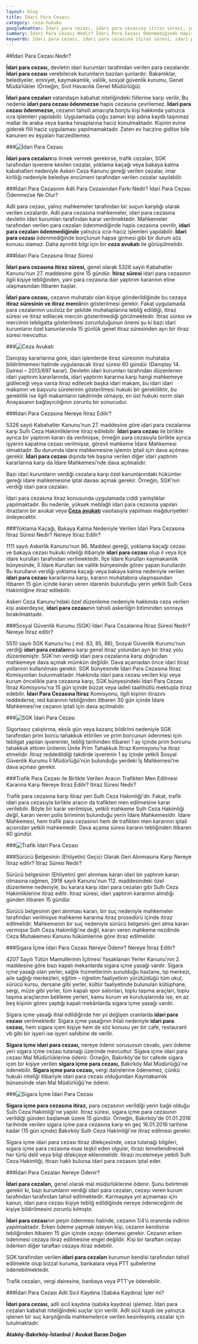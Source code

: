 ```yaml
---
layout: blog
title: İdari Para Cezası
category: ceza-hukuku
googleAnahtar: İdari para cezası, idari para cezasına itiraz süresi, idari para cezası nereye ödenir, idari para cezası ödenmezse ne olur, Ceza avukatı, bakırköy istanbul avukat
summary: İdari Para Cezası Nedir? İdari Para Cezası Ödenmediğinde Hapis Cezasına Çevrilir mi? İdari Para Cezası Nereye Ödenir, İdari Para Cezasına Nereye İtiraz Edilir, Süresi ve Yetkili Mahkeme? Bakaya ve Yoklama Kaçağı Para Cezası
keywords: İdari para cezası, idari para cezasına itiraz süresi, idari para cezası nereye ödenir, idari para cezası ödenmezse ne olur, idari para cezasına itiraz yetkili mahkeme, Ceza avukatı, ağır ceza avukatı, bakırköy avukat, istanbul avukat, ataköy avukat
---
```


##İdari Para Cezası Nedir?


**İdari para cezası,** devletin idari kurumları tarafından verilen para cezalarıdır. **İdari para cezası** verebilecek kurumların bazıları şunlardır: Bakanlıklar, belediyeler, emniyet, kaymakamlık, valilik, sosyal güvenlik kurumu, Genel Müdürlükler (Örneğin, Sivil Havacılık Genel Müdürlüğü).

**İdari para cezaları** vatandaşın kabahat niteliğindeki fiillerine karşı verilir. Bu nedenle **idari para cezası ödenmezse** hapis cezasına çevrilemez. **İdari para cezası ödenmezse,** cezanın tahsili amacıyla borçlu kişi hakkında yalnızca icra işlemleri yapılabilir. Uygulamada çoğu zaman kişi adına kayıtlı taşınmaz mallar ile araba veya banka hesaplarına haciz konulmaktadır. Kişinin evine giderek fiili haciz uygulaması yapılmamaktadır. Zaten ev haczine gidilse bile kanunen ev eşyaları haczedilemez.

###![İdari Para Cezası](https://camo.githubusercontent.com/38c248661240813e39c1adc7c5f8ff4b3461ed65/687474703a2f2f692e68697a6c69726573696d2e636f6d2f356b505736442e6a7067 "İdari Para Cezası")

**İdari para cezaları**na örnek vermek gerekirse, trafik cezaları, SGK tarafından işverene kesilen cezalar, yoklama kaçağı veya bakaya kalma kabahatleri nedeniyle Askeri Ceza Kanunu gereği verilen cezalar, imar kirliliği nedeniyle belediye encümeni tarafından verilen cezalar sayılabilir.

###İdari Para Cezasının Adli Para Cezasından Farkı Nedir? İdari Para Cezası Ödenmezse Ne Olur?


Adli para cezası, yalnız mahkemeler tarafından bir suçun karşılığı olarak verilen cezalardır. Adli para cezasına mahkemeler, idari para cezasına devletin idari kurumları tarafından karar verilmektedir. Mahkemeler tarafından verilen para cezaları ödenmediğinde hapis cezasına çevrilir, **idari para cezaları ödenmediğinde** yalnızca icra-haciz işlemleri yapılabilir. **İdari para cezası** ödenmediğinde borçlunun hapse girmesi gibi bir durum söz konusu olamaz. Daha ayrıntılı bilgi için bir **ceza avukatı** ile görüşülmelidir.

###İdari Para Cezasına İtiraz Süresi 


**İdari para cezasına itiraz süresi,** genel olarak 5326 sayılı Kabahatler Kanunu’nun 27. maddesine göre 15 gündür. **İtiraz süresi** idari para cezasının ilgili kişiye tebliğinden, yani para cezasına dair yaptırım kararının eline ulaşmasından itibaren başlar. 

**İdari para cezası,** cezanın muhatabı olan kişiye gönderildiğinde bu cezaya **itiraz süresinin ve itiraz mercii**nin gösterilmesi gerekir. Fakat uygulamada para cezalarının usulsüz bir şekilde muhataplarına tebliğ edildiği, itiraz süresi ve itiraz edilecek merciin gösterilmediği görülmektedir. İtiraz süresi ve merciinin tebligatta gösterilmesi zorunluluğunun önemi şu ki bazı idari kurumların özel kanunlarında 15 günlük genel itiraz süresinden ayrı bir itiraz süresi mevcuttur. 

###![Ceza Avukatı](https://camo.githubusercontent.com/53ed5125cbab76b91651b335bb712c24e48cf542/687474703a2f2f692e68697a6c69726573696d2e636f6d2f3750624e41722e6a7067 "Ceza Avukatı")

Danıştay kararlarına göre, idari işlemlerde itiraz süresinin muhataba bildirilmemesi halinde uygulanacak itiraz süresi 60 gündür (Danıştay 14. Dairesi – 2013/697 karar). Devletin idari kurumları tarafından düzenlenen idari yaptırım kararlarında, idari yaptırım kararına karşı hangi mahkemeye gidileceği veya varsa itiraz edilecek başka idari makam, bu idari idari makamın ve başvuru sürelerinin gösterilmesi hukuki bir gerekliliktir, bu gereklilik ise ilgili makamların takdirinde olmayıp, en üst hukuki norm olan Anayasanın bağlayıcılığının zorunlu bir sonucudur.

###İdari Para Cezasına Nereye İtiraz Edilir? 


5326 sayılı Kabahatler Kanunu’nun 27. maddesine göre idari para cezalarına karşı Sulh Ceza Hakimliklerine itiraz edilebilir.
**İdari para cezası** ile birlikte ayrıca bir yaptırım kararı da verilmişse, örneğin para cezasıyla birlikte ayrıca işyerini kapatma cezası verilmişse, görevli mahkeme İdare Mahkemesi olmaktadır. Bu durumda idare mahkemesine işlemin iptali için dava açılması gerekir. **İdari para cezası** dışında tek başına verilen diğer idari yaptırım kararlarına karşı da İdare Mahkemesi’nde dava açılmalıdır.

Bazı idari kurumların verdiği cezalara karşı özel kanunlarındaki hükümler gereği idare mahkemesine iptal davası açmak gerekir. Örneğin, SGK’nın verdiği idari para cezaları.

İdari para cezasına itiraz konusunda uygulamada ciddi yanlışlıklar yapılmaktadır. Bu nedenle, yüksek meblağlı idari para cezasına yapılan itirazların bir avukat veya [**Ceza avukatı**](http://barandogan.av.tr/blog/ceza-hukuku/ceza-avukatinin-islevi.html) vasıtasıyla yapılması mağduriyetleri önleyecektir.

###Yoklama Kaçağı, Bakaya Kalma Nedeniyle Verilen İdari Para Cezasına İtiraz Süresi Nedir? Nereye İtiraz Edilir?


1111 sayılı Askerlik Kanunu’nun 86. Maddesi gereği, yoklama kaçağı cezası ve bakaya cezası hukuki niteliği itibariyle **idari para cezası** olup il veya ilçe idare kurulları tarafından verilmektedir. İlçe İdare Kurulları kaymakamlık bünyesinde, İl İdare Kurulları ise valilik bünyesinde görev yapan kurullardır. Bu kurulların verdiği yoklama kaçağı veya bakaya kalma nedeniyle verilen **idari para cezası** kararlarına karşı, kararın muhatabına ulaşmasından itibaren 15 gün içinde kararı veren idarenin bulunduğu yerin yetkili Sulh Ceza Hakimliğine itiraz edilebilir.

Askeri Ceza Kanunu’ndaki özel düzenleme nedeniyle hakkında ceza verilen kişi askerdeyse, **idari para cezası**nın tahsili askerliğin bitiminden sonraya bırakılmaktadır.

###Sosyal Güvenlik Kurumu (SGK) İdari Para Cezalarına İtiraz Süresi Nedir? Nereye İtiraz edilir?


5510 sayılı SGK Kanunu’nu ( md. 83, 85, 86), Sosyal Güvenlik Kurumu’nun verdiği **idari para cezaları**na karşı genel itiraz yolundan ayrı bir itiraz yolu düzenlemiştir. SGK’nın verdiği idari para cezalarına karşı doğrudan mahkemeye dava açmak mümkün değildir. Dava açamadan önce idari itiraz yollarının kullanılması gerekir. SGK bünyesinde İdari Para Cezasına İtiraz Komisyonları bulunmaktadır. Hakkında idari para cezası verilen kişi veya kurum öncelikle para cezasına karşı, SGK bünyesindeki İdari Para Cezası İtiraz Komisyonu’na 15 gün içinde bizzat veya iadeli taahhütlü mektupla itiraz edebilir. **İdari Para Cezasına İtiraz** Komisyonu, ilgili kişinin itirazını reddederse, red kararının tebliğinden itibaren 30 gün içinde İdare Mahkemesi’ne cezanın iptali için dava açılmalıdır.


###![SGK İdari Para Cezası](https://camo.githubusercontent.com/eb9a71fee64b41641093f9739b3514a058eed875/687474703a2f2f692e68697a6c69726573696d2e636f6d2f4e346171766b2e6a7067 "SGK İdari Para Cezası")

Sigortasız çalıştırma, eksik gün veya kazanç bildirimi nedeniyle SGK tarafından prim borcu tahakkuk ettirilen ve prim borcunun ödenmesi için tebligat yapılan işverenler, tebliğ tarihinden itibaren 1 ay içinde prim borcunu tahakkuk ettiren ünitenin Ünite Prim Tahakkuk İtiraz Komisyonu’na itiraz etmelidir. İtiraz reddedildiği takdirde işverenin 1 ay içinde yetkili Sosyal Güvenlik Kurumu İl Müdürlüğü’nün bulunduğu yerdeki İş Mahkemesi’ne dava açması gerekir. 

###Trafik Para Cezası ile Birlikte Verilen Aracın Trafikten Men Edilmesi Kararına Karşı Nereye İtiraz Edilir? İtiraz Süresi Nedir?


Trafik para cezasına karşı itiraz yeri Sulh Ceza Hakimliği'dir. Fakat, trafik idari para cezasıyla birlikte aracın da trafikten men edilmesine karar verilebilir. Böyle bir karar verilmişse, yetkili mahkeme Sulh Ceza Hakimliği değil, kararı veren polis biriminin bulunduğu yerin İdare Mahkemesidir. İdare Mahkemesi, hem trafik para cezasının hem de trafikten men kararının iptali açısından yetkili mahkemedir. Dava açama süresi kararın tebliğinden itibaren 60 gündür.

###![Trafik İdari Para Cezası](https://camo.githubusercontent.com/25fdfc838498513397fe6a5f0761398e48f9318b/687474703a2f2f692e68697a6c69726573696d2e636f6d2f326b4c6747302e6a7067 "Trafik İdari Para Cezası")

###Sürücü Belgesinin (Ehliyetin) Geçici Olarak Geri Alınmasına Karşı Nereye İtiraz edilir? İtiraz Süresi Nedir?

Sürücü belgesinin (Ehliyetin) geri alınması kararı idari bir yaptırım kararı olmasına rağmen, 2918 sayılı Kanunu'nun 112. maddesindeki özel düzenleme nedeniyle, bu karara karşı idari para cezaları gibi Sulh Ceza Hakimliklerine itiraz edilir. İtiraz süresi, idari yaptırım kararının alındığı günden itibaren 15 gündür.

Sürücü belgesinin geri alınması kararı, bir suç nedeniyle mahkemeler tarafından verilmişse mahkeme kararına itiraz prosedürü içinde itiraz edilmelidir. Mahkemenin bir suç nedeniyle sürücü belgesini geri alma kararı vermişse Sulh Ceza Hakimliği'ne değil, kararı veren mahkeme nezdinde Ceza Muhakemesi Kanunu hükümlerine göre itiraz edilmelidir.

###Sigara İçme İdari Para Cezası Nereye Ödenir? Nereye İtiraz Edilir?


4207 Sayılı Tütün Mamullerinin İçilmesi Yasaklanan Yerler Kanunu'nın 2. maddesine göre bazı kapalı mekanlarda sigara içme yasağı vardır. Sigara içme yasağı olan yerler, sağlık hizmetlerinin sunulduğu hastane, tıp merkezi, aile sağlığı merkezleri, eğitim – öğretim faaliyetinin yürütüldüğü tüm okul, sürücü kursu, dersane gibi yerler, kültür faaliyetinde bulunulan kütüphane, sergi, müze gibi yerler, tüm kapalı spor salonları, toplu taşıma araçları, toplu taşıma araçlarının bekleme yerleri, kamu kurum ve kuruluşlarında ise, en az beş kişinin görev yaptığı kapalı mekânlarda sigara içme yasağı vardır. 


Sigara içme yasağı ihlal edildiğinde her yıl değişen oranlarda **idari para cezası** verilmektedir. Sigara içme yasağının ihlali nedeniyle **idari para cezası,** hem sigara içem kişiye hem de söz konusu yer bir cafe, restaurant vb gibi bir işyeri ise işyeri sahibine de verilir.

**Sigara içme idari para cezası,** nereye ödenir sorusunun cevabı, yani ödeme yeri sigara içme cezası tutanağı üzerinde mevcuttur. Sigara içme idari para cezası Mal Müdürlüklerine ödenir. Örneğin, Bakırköy'de bir cafede sigara içen bir kişiye verilen **sigara içme para cezası,** Bakırköy Mal Müdürlüğü'ne ödenebilir. **Sigara içme para cezası,** vergi dairelerine ödenemez, çünkü hukuki niteliği itibariyle idari para cezası olduğundan Kaymakamlık bünsesinde olan Mal Müdürlüğü'ne ödenir.


###![Sigara İçme İdari Para Cezası](https://camo.githubusercontent.com/69071f5496772a7bf2e9f6c78fee7b007bd9c966/687474703a2f2f692e68697a6c69726573696d2e636f6d2f41676a5841722e6a7067 "Sigara İçme İdari Para Cezası")


**Sigara içme para cezasına itiraz,** para cezasının verildiği yerin bağlı olduğu Sulh Ceza Hakimliği'ne yapılır. İtiraz süresi, sigara içme para cezasının verildiği günden başlamak üzere 15 gündür. Örneğin, Bakırköy'de 01.01.2016 tarihinde verilen sigara içme para cezasına karşı en geç 16.01.2016 tarihine kadar (15 gün içinde) Bakırköy Sulh Ceza Hakimliği'ne itiraz edilmesi gerekir. 

Sigara içme idari para cezası itiraz dilekçesinde, ceza tutanağı bilgileri, sigara içme para cezasına esas teşkil eden olgular, itirazı temellendirecek her türlü delil veya bilgi dilekçeye eklenmelidir. İtirazı incelemeye yetkili Sulh Ceza Hakimliği, itirazı haklı bulursa idari para cezasını iptal eder.



###İdari Para Cezaları Nereye Ödenir?

**İdari para cezaları,** genel olarak mal müdürlüklerine ödenir. Şunu belirtmek gerekir ki, bazı kurumların verdiği idari para cezaları, cezayı veren kurum tarafından tarafından tahsil edilmektedir. Karmaşaya yol açmaması için kanun,  idari para cezası kişiye tebliğ edildiğinde nereye ödeneceğinin de kişiye bildirilmesini zorunlu kılmıştır.

**İdari para cezası**nın peşin ödenmesi halinde, cezanın 1/4’ü oranında indirim yapılmaktadır. Erken ödeme yapmak isteyen kişi, cezanın kendisine tebliğinden itibaren 15 gün içinde cezayı ödemesi gerekir. Cezanın erken ödenmesi cezaya itiraz edilmesine engel değildir. Kişi bir taraftan cezayı öderken diğer taraftan cezaya itiraz edebilir.

SGK tarafından verilen **idari para cezaları** kurumun kendisi tarafından tahsil edilmekte olup bizzat kuruma, bankalara veya PTT şubelerine ödenebilmektedir.

Trafik cezaları, vergi dairesine, bankaya veya PTT’ye ödenebilir.

###İdari Para Cezası Adli Sicil Kaydına (Sabıka Kaydına) İşler mi?


**İdari para cezası,** adli sicil kaydına (sabıka kaydına) işlemez. İdari para cezaları kabahat niteliğindeki suçlar için verilir. Adli sicil kaydı ise yalnızca işlenen bir suç karşılığında mahkemelerce verilen kesinleşmiş cezalar için tutulmaktadır. 

**Ataköy-Bakırköy-İstanbul / Avukat Baran Doğan**
